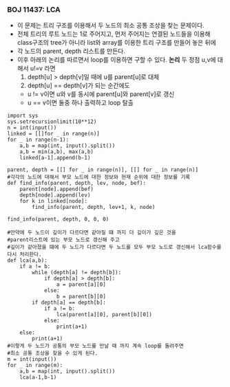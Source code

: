 ### BOJ 11437: LCA
- 이 문제는 트리 구조를 이용해서 두 노드의 최소 공통 조상을 찾는 문제이다.
- 전체 트리의 루트 노드는 1로 주어지고, 먼저 주어지는 연결된 노드들을 이용해 class구조의 tree가 아니라 list와 array를 이용한 트리 구조를 만들어 놓은 뒤에
- 각 노드의 parent, depth 리스트를 만든다.
- 이후 아래의 논리를 따르면서 loop를 이용하면 구할 수 있다.
  **논리**
  두 정점 u,v에 대해서 u!=v 라면
  1. depth[u] > depth[v]일 때에 u를 parent[u]로 대체
  2. depth[u] == depth[v]가 되는 순간에도 
    - u != v이면 u와 v를 동시에 parent[u]와 parent[v]로 갱신
    - u == v이면 둘중 하나 출력하고 loop 탈출
  
```py3
import sys
sys.setrecursionlimit(10**12)
n = int(input())
linked = [[]for _ in range(n)]
for _ in range(n-1):
    a,b = map(int, input().split())
    a,b = min(a,b), max(a,b)
    linked[a-1].append(b-1)

parent, depth = [[] for _ in range(n)], [[] for _ in range(n)]
#각각의 노드에 대해서 부모 노드에 대한 정보와 현재 순위에 대한 정보를 기록
def find_info(parent, depth, lev, node, bef):
    parent[node].append(bef)
    depth[node].append(lev)
    for k in linked[node]:
        find_info(parent, depth, lev+1, k, node)

find_info(parent, depth, 0, 0, 0)

#만약에 두 노드이 깊이가 다르다면 같아질 떄 까지 더 깊이가 깊은 것을 
#parent리스트에 있는 부모 노드로 갱신해 주고
#깊이가 같아졌을 떄에 두 노드가 다르다면 두 노드를 모두 부모 노드로 갱신해서 lca함수를 다시 처리한다.
def lca(a,b):
    if a != b:
        while (depth[a] != depth[b]):
            if depth[a] > depth[b]:
                a = parent[a][0]
            else:
                b = parent[b][0]
        if depth[a] == depth[b]:
            if a != b:
                lca(parent[a][0], parent[b][0])
            else:
                print(a+1)
    else:
        print(a+1)
#이렇게 두 노드가 공통의 부모 노드를 만날 때 까지 계속 loop를 돌려주면
#최소 공통 조상을 찾을 수 있게 된다.
m = int(input())
for _ in range(m):
    a,b = map(int, input().split())
    lca(a-1,b-1)
```
